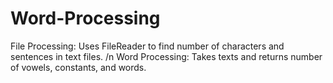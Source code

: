 # Word-Processing
File Processing: Uses FileReader to find number of characters and sentences in text files.
/n
Word Processing: Takes texts and returns number of vowels, constants, and words.
